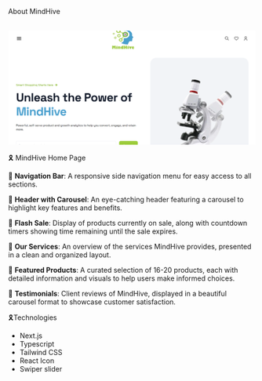 About MindHive

<div>
  <br />
      <img src="./public/assets/images/gitbanner.png" alt="Project Banner">
    </a>
  <br />



🎗️ MindHive Home Page

🔰 **Navigation Bar**: A responsive side navigation menu for easy access to all sections.

🔰 **Header with Carousel**: An eye-catching header featuring a carousel to highlight key features and benefits.

🔰 **Flash Sale**: Display of products currently on sale, along with countdown timers showing time remaining until the sale expires.

🔰 **Our Services**: An overview of the services MindHive provides, presented in a clean and organized layout.

🔰 **Featured Products**: A curated selection of 16-20 products, each with detailed information and visuals to help users make informed choices.

🔰 **Testimonials**: Client reviews of MindHive, displayed in a beautiful carousel format to showcase customer satisfaction.



🎗️Technologies

- Next.js
- Typescript
- Tailwind CSS
- React Icon
- Swiper slider

</div>

